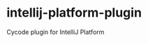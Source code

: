 # intellij-platform-plugin

<!-- Plugin description -->
Cycode plugin for IntelliJ Platform
<!-- Plugin description end -->
